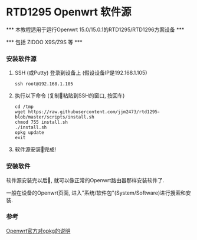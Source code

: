 # RTD1295 Openwrt 软件源

*** 本教程适用于运行Openwrt 15.0/15.0.1的RTD1295/RTD1296方案设备 ***

*** 包括 ZIDOO X9S/Z9S 等 ***

### 安装软件源
1. SSH (或Putty) 登录到设备上 (假设设备IP是192.168.1.105)
    ```
    ssh root@192.168.1.105
    ```
2. 执行以下命令 (复制粘贴到SSH的窗口, 按回车)
    ```
    cd /tmp
    wget https://raw.githubusercontent.com/jjm2473/rtd1295-blob/master/scripts/install.sh
    chmod 755 install.sh
    ./install.sh
    opkg update
    exit
    ```
3. 软件源安装完成!

### 安装软件
软件源安装完以后, 就可以像正常的Openwrt路由器那样安装软件了.

一般在设备的Openwrt页面, 进入"系统/软件包"(System/Software)进行搜索和安装.

### 参考
[Openwrt官方对opkg的说明](https://openwrt.org/docs/guide-user/additional-software/opkg)

